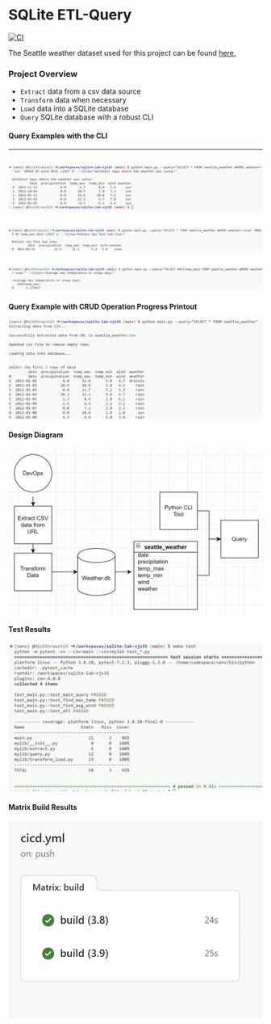 # SQLite ETL-Query
[![CI](https://github.com/nogibjj/sqlite-lab-njs35/actions/workflows/cicd.yml/badge.svg)](https://github.com/nogibjj/sqlite-lab-njs35/actions/workflows/cicd.yml)

The Seattle weather dataset used for this project can be found [here.](https://github.com/vega/vega/blob/main/docs/data/seattle-weather.csv)

### Project Overview
- ``Extract`` data from a csv data source
- ``Transform`` data when necessary
- ``Load`` data into a SQLite database
- ``Query`` SQLite database with a robust CLI

#### Query Examples with the CLI
---
![Alt text](img/wind_sun_query.png)
---
![Alt text](img/hot_snow_query.png)
---
![Alt text](img/snowy_temp_query.png)
---

#### Query Example with CRUD Operation Progress Printout
![Alt text](img/crud.png)

#### Design Diagram
![Alt text](img/flowchart.png)

#### Test Results
![Alt text](img/test_results.png)

#### Matrix Build Results
![Alt text](img/matrix_results.png)

